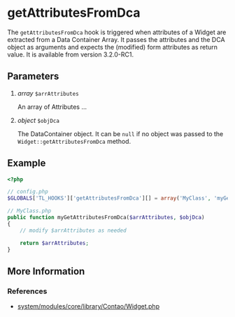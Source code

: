 # getAttributesFromDca

The `getAttributesFromDca` hook is triggered when attributes of a Widget are
extracted from a Data Container Array. It passes the attributes and the DCA object
as arguments and expects the (modified) form attributes as return value.
It is available from version 3.2.0-RC1.


## Parameters

1. *array* `$arrAttributes`

	An array of Attributes ...

2. *object* `$objDca`

	The DataContainer object. It can be `null` if no object was passed 
	to the `Widget::getAttributesFromDca` method.


## Example

```php
<?php

// config.php
$GLOBALS['TL_HOOKS']['getAttributesFromDca'][] = array('MyClass', 'myGetAttributesFromDca');

// MyClass.php
public function myGetAttributesFromDca($arrAttributes, $objDca)
{
    // modify $arrAttributes as needed

    return $arrAttributes;
}
```


## More Information


### References

- [system/modules/core/library/Contao/Widget.php](https://github.com/contao/core/blob/support/3.2/system/modules/core/library/Contao/Widget.php#L1418)
